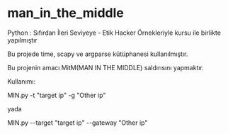 # man_in_the_middle

Python : Sıfırdan İleri Seviyeye - Etik Hacker Örnekleriyle kursu ile birlikte yapılmıştır

Bu projede time, scapy ve argparse kütüphanesi kullanılmıştır.


Bu projenin amacı MitM(MAN IN THE MIDDLE) saldırısını yapmaktır.

Kullanımı:

MIN.py -t "target ip" -g "Other ip"

yada

MIN.py --target "target ip" --gateway "Other ip"
